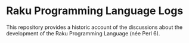 # Raku Programming Language Logs

This repository provides a historic account of the discussions about the development of the Raku Programming Language (née Perl 6).
